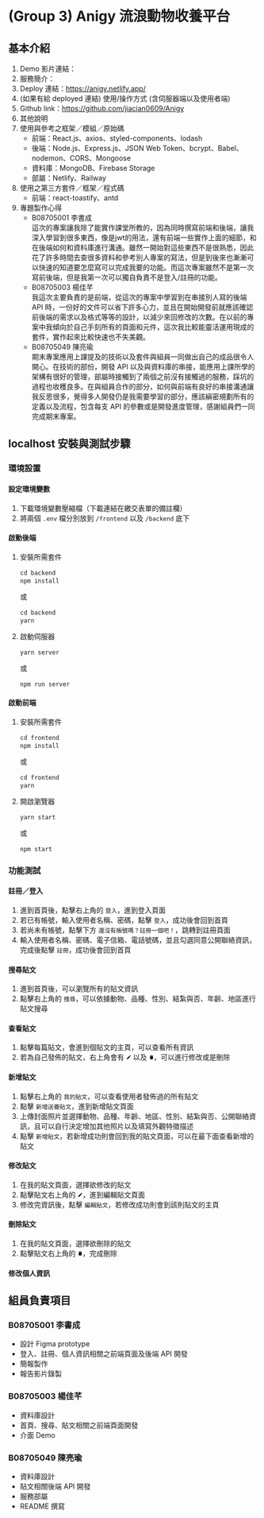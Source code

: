 # (Group 3) Anigy 流浪動物收養平台
## 基本介紹
1. Demo 影片連結：
2. 服務簡介：
3. Deploy 連結：https://anigy.netlify.app/
4. (如果有給 deployed 連結) 使用/操作方式 (含伺服器端以及使用者端)
5. Github link：https://github.com/jiacian0609/Anigy
6. 其他說明
7. 使用與參考之框架／模組／原始碼
	- 前端：React.js、axios、styled-components、lodash
	- 後端：Node.js、Express.js、JSON Web Token、bcrypt、Babel、nodemon、CORS、Mongoose
	- 資料庫：MongoDB、Firebase Storage
	- 部屬：Netlify、Railway
8. 使用之第三方套件／框架／程式碼
	- 前端：react-toastify、antd
9. 專題製作心得
	- B08705001 李書成 \
	這次的專案讓我除了能實作課堂所教的，因為同時撰寫前端和後端，讓我深入學習到很多東西，像是jwt的用法，還有前端一些實作上面的細節，和在後端如何和資料庫進行溝通。雖然一開始對這些東西不是很熟悉，因此花了許多時間去查很多資料和參考別人專案的寫法，但是到後來也漸漸可以快速的知道要怎麼寫可以完成我要的功能。而這次專案雖然不是第一次寫前後端，但是我第一次可以獨自負責不是登入/註冊的功能。
	- B08705003 楊佳芊 \
	我這次主要負責的是前端，從這次的專案中學習到在串接別人寫的後端 API 時，一份好的文件可以省下許多心力，並且在開始開發前就應該確認前後端的需求以及格式等等的設計，以減少來回修改的次數。在以前的專案中我傾向於自己手刻所有的頁面和元件，這次我比較能靈活運用現成的套件，實作起來比較快速也不失美觀。
	- B08705049 陳亮瑜 \
	期末專案應用上課提及的技術以及套件與組員一同做出自己的成品很令人開心。在技術的部份，開發 API 以及與資料庫的串接，能應用上課所學的架構有很好的管理，部屬時接觸到了兩個之前沒有接觸過的服務，踩坑的過程也收穫良多。在與組員合作的部分，如何與前端有良好的串接溝通讓我反思很多，覺得多人開發仍是我需要學習的部分，應該縝密規劃所有的定義以及流程，包含每支 API 的參數或是開發進度管理，感謝組員們一同完成期末專案。

## localhost 安裝與測試步驟
### 環境設置
#### 設定環境變數
1. 下載環境變數壓縮檔（下載連結在繳交表單的備註欄）
2. 將兩個 `.env` 檔分別放到 `/frontend` 以及 `/backend` 底下
#### 啟動後端
1. 安裝所需套件
	```
	cd backend
	npm install
	```
	或
	```
	cd backend
	yarn
	```
2. 啟動伺服器
	```
	yarn server
	```
	或
	```
	npm run server
	```
#### 啟動前端
1. 安裝所需套件
	```
	cd frontend
	npm install
	```
	或
	```
	cd frontend
	yarn
	```
2. 開啟瀏覽器
	```
	yarn start
	```
	或
	```
	npm start
	```
### 功能測試
#### 註冊／登入
1. 進到首頁後，點擊右上角的 `登入`，進到登入頁面
2. 若已有帳號，輸入使用者名稱、密碼，點擊 `登入`，成功後會回到首頁
3. 若尚未有帳號，點擊下方 `還沒有帳號嗎？註冊一個吧！`，跳轉到註冊頁面
4. 輸入使用者名稱、密碼、電子信箱、電話號碼，並且勾選同意公開聯絡資訊，完成後點擊 `註冊`，成功後會回到首頁
#### 搜尋貼文
1. 進到首頁後，可以瀏覽所有的貼文資訊
2. 點擊右上角的 `搜尋`，可以依據動物、品種、性別、結紮與否、年齡、地區進行貼文搜尋
#### 查看貼文
1. 點擊每篇貼文，會進到個貼文的主頁，可以查看所有資訊
2. 若為自己發佈的貼文，右上角會有 <img src="./frontend/public/icons/edit.png" width="10"/> 以及 <img src="./frontend/public/icons/delete.png" width="10"/>，可以進行修改或是刪除
#### 新增貼文
1. 點擊右上角的 `我的貼文`，可以查看使用者發佈過的所有貼文
2. 點擊 `新增送養貼文`，進到新增貼文頁面
3. 上傳封面照片並選擇動物、品種、年齡、地區、性別、結紮與否、公開聯絡資訊，且可以自行決定增加其他照片以及填寫外觀特徵描述
4. 點擊 `新增貼文`，若新增成功則會回到我的貼文頁面，可以在最下面查看新增的貼文
#### 修改貼文
1. 在我的貼文頁面，選擇欲修改的貼文
2. 點擊貼文右上角的 <img src="./frontend/public/icons/edit.png" width="10"/>，進到編輯貼文頁面
3. 修改完資訊後，點擊 `編輯貼文`，若修改成功則會到該則貼文的主頁
#### 刪除貼文
1. 在我的貼文頁面，選擇欲刪除的貼文
2. 點擊貼文右上角的 <img src="./frontend/public/icons/delete.png" width="10"/>，完成刪除

#### 修改個人資訊

## 組員負責項目
### B08705001 李書成
* 設計 Figma prototype
* 登入、註冊、個人資訊相關之前端頁面及後端 API 開發
* 簡報製作
* 報告影片錄製
### B08705003 楊佳芊
* 資料庫設計
* 首頁、搜尋、貼文相關之前端頁面開發
* 介面 Demo 
### B08705049 陳亮瑜
* 資料庫設計
* 貼文相關後端 API 開發
* 服務部屬
* README 撰寫
